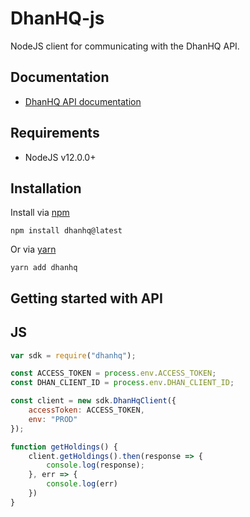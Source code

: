 # DhanHQ-js

NodeJS client for communicating with the DhanHQ API.

## Documentation

- [DhanHQ API documentation](https://dhanhq.co/docs/v1/)

## Requirements

- NodeJS v12.0.0+

## Installation

Install via [npm](https://www.npmjs.com/package/kiteconnect)

    npm install dhanhq@latest

Or via [yarn](https://yarnpkg.com/package/kiteconnect)

    yarn add dhanhq

## Getting started with API

## JS

```javascript
var sdk = require("dhanhq");

const ACCESS_TOKEN = process.env.ACCESS_TOKEN;
const DHAN_CLIENT_ID = process.env.DHAN_CLIENT_ID;

const client = new sdk.DhanHqClient({
    accessToken: ACCESS_TOKEN,
    env: "PROD"
});

function getHoldings() {
    client.getHoldings().then(response => {
        console.log(response);
    }, err => {
        console.log(err)
    })
}
```